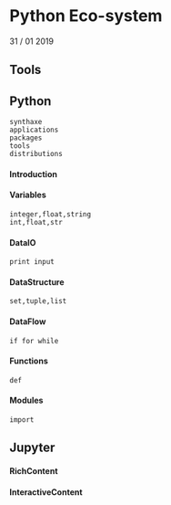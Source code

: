 # Python Eco-system
31 / 01 2019
## Tools

## Python

    synthaxe
    applications
    packages
    tools
    distributions

#### Introduction

#### Variables
    integer,float,string
    int,float,str
#### DataIO
    print input
#### DataStructure
    set,tuple,list
#### DataFlow
    if for while
#### Functions
    def
#### Modules
    import
## Jupyter
#### RichContent
#### InteractiveContent

